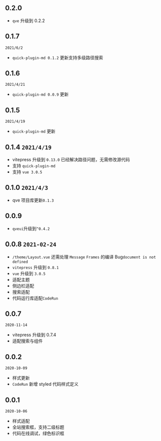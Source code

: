 ## 0.2.0

- `qve` 升级到 0.2.2

## 0.1.7

`2021/6/2`

- `quick-plugin-md 0.1.2` 更新支持多级路径搜索

## 0.1.6

`2021/4/21`

- `quick-plugin-md 0.0.9` 更新

## 0.1.5

`2021/4/19`

- `quick-plugin-md` 更新

## 0.1.4 `2021/4/19`

- vitepress 升级到 `0.13.0` 已经解决路径问题，无需修改源代码
- 支持 `quick-plugin-md`
- 支持 `vue 3.0.5`

## 0.1.0 `2021/4/3`

- qve 项目库更新`0.1.3`

## 0.0.9

- `qveui`升级到`^0.4.2`

## 0.0.8 `2021-02-24`

- `/theme/Layout.vue` 还需处理 `Message` `Frames` 的编译 Bug`document is not defined`
- `vitepress` 升级到 `0.8.1`
- `vue` 升级到 `3.0.5`
- 适配主题
- 侧边栏适配
- 搜索适配
- 代码运行库适配`CodeRun`

## 0.0.7

`2020-11-14`

- vitepress 升级到 0.7.4
- 适配搜索与组件

## 0.0.2

`2020-10-09`

- 样式更新
- `CodeRun` 新增 styled 代码样式定义

## 0.0.1

`2020-10-06`

- 样式适配
- 全站搜索框，支持二级标题
- 代码在线调试，绿色标识框
